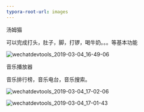 ```yaml
---
typora-root-url: images
---
```


汤姆猫

可以完成打头，肚子，脚，打锣，喝牛奶。。。等基本功能

![wechatdevtools_2019-03-04_16-49-06](/wechatdevtools_2019-03-04_16-49-06.png)

音乐播放器

音乐排行榜，音乐电台，音乐搜索。

![wechatdevtools_2019-03-04_17-02-06](/wechatdevtools_2019-03-04_17-02-06.png)

![wechatdevtools_2019-03-04_17-01-43](/wechatdevtools_2019-03-04_17-01-43.png)